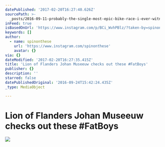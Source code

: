 ```yaml
---
datePublished: '2017-02-20T16:27:40.626Z'
sourcePath: >-
  _posts/2016-09-11-probably-the-single-most-epic-bike-race-i-ever-witnessed-was.md
inFeed: true
isBasedOnUrl: 'https://www.instagram.com/p/BCi_WvhPBlz/?taken-by=spinonthese'
keywords: []
author:
  - name: spinonthese
    url: 'https://www.instagram.com/spinonthese'
    avatar: {}
via: {}
dateModified: '2017-02-20T16:27:35.415Z'
title: 'Lion of Flanders Johan Museeuw checks out these #FatBoys'
publisher: {}
description: ''
starred: false
datePublishedOriginal: '2016-09-24T15:42:24.435Z'
_type: MediaObject

---
```

# Lion of Flanders Johan Museeuw checks out these \#FatBoys
![](https://s3-us-west-2.amazonaws.com/the-grid-img/p/4e44bda246d857976bc6908ea31fa4f89f499fdb.jpg)